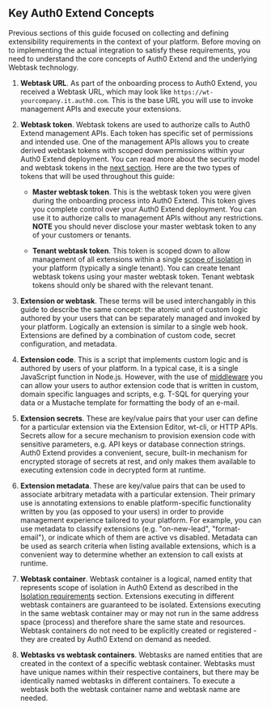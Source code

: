 ## Key Auth0 Extend Concepts

Previous sections of this guide focused on collecting and defining extensibility requirements in the context of your platform. Before moving on to implementing the actual integration to satisfy these requirements, you need to understand the core concepts of Auth0 Extend and the underlying Webtask technology. 

1. **Webtask URL**. As part of the onboarding process to Auth0 Extend, you received a Webtask URL, which may look like `https://wt-yourcompany.it.auth0.com`. This is the base URL you will use to invoke management APIs and execute your extensions. 

2. **Webtask token**. Webtask tokens are used to authorize calls to Auth0 Extend management APIs. Each token has specific set of permissions and intended use. One of the management APIs allows you to create derived webtask tokens with scoped down permissions within your Auth0 Extend deployment. You can read more about the security model and webtask tokens in the [next section](#mapping-isolation-requirements-onto-webtask-okens). Here are the two types of tokens that will be used throughout this guide:

    * **Master webtask token**. This is the webtask token you were given during the onboarding process into Auth0 Extend. This token gives you complete control over your Auth0 Extend deployment. You can use it to authorize calls to management APIs without any restrictions. **NOTE** you should never disclose your master webtask token to any of your customers or tenants. 

    * **Tenant webtask token**. This token is scoped down to allow management of all extensions within a single [scope of isolation](#isolation-requirements) in your platform (typically a single tenant). You can create tenant webtask tokens using your master webtask token. Tenant webtask tokens should only be shared with the relevant tenant. 

3. **Extension or webtask**. These terms will be used interchangably in this guide to describe the same concept: the atomic unit of custom logic authored by your users that can be separately managed and invoked by your platform. Logically an extension is similar to a single web hook. Extensions are defined by a combination of custom code, secret configuration, and metadata. 

4. **Extension code**. This is a script that implements custom logic and is authored by users of your platform. In a typical case, it is a single JavaScript function in Node.js. However, with the use of [middleware](#middleware) you can allow your users to author extension code that is written in custom, domain specific languages and scripts, e.g. T-SQL for querying your data or a Mustache template for formatting the body of an e-mail. 

5. **Extension secrets**. These are key/value pairs that your user can define for a particular extension via the Extension Editor, wt-cli, or HTTP APIs. Secrets allow for a secure mechanism to provision exension code with sensitive parameters, e.g. API keys or database connection strings. Auth0 Extend provides a convenient, secure, built-in mechanism for encrypted storage of secrets at rest, and only makes them available to executing extension code in decrypted form at runtime. 

6. **Extension metadata**. These are key/value pairs that can be used to associate arbitrary metadata with a particular extension. Their primary use is annotating extensions to enable platform-specific functionality written by you (as opposed to your users) in order to provide management experience tailored to your platform. For example, you can use metadata to classify extensions (e.g. "on-new-lead", "format-email"), or indicate which of them are active vs disabled. Metadata can be used as search criteria when listing available extensions, which is a convenient way to determine whether an extension to call exists at runtime. 

7. **Webtask container**. Webtask container is a logical, named entity that represents scope of isolation in Auth0 Extend as described in the [Isolation requirements](#isolation-requirements) section. Extensions executing in different webtask containers are guaranteed to be isolated. Extensions executing in the same webtask container may or may not run in the same address space (process) and therefore share the same state and resources. Webtask containers do not need to be explicitly created or registered - they are created by Auth0 Extend on demand as needed. 

8. **Webtasks vs webtask containers**. Webtasks are named entities that are created in the context of a specific webtask container. Webtasks must have unique names within their respective containers, but there may be identically named webtasks in different containers. To execute a webtask both the webtask container name and webtask name are needed. 
